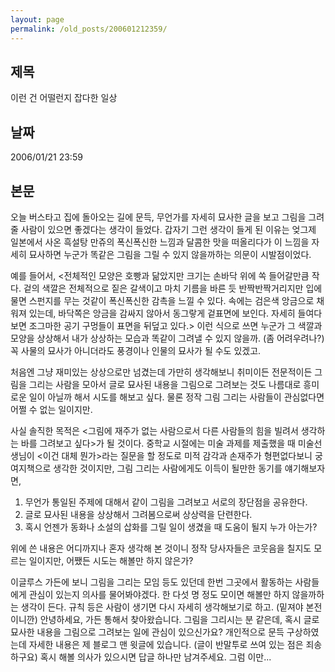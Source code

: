```yaml
---
layout: page
permalink: /old_posts/200601212359/
---
```


## 제목
이런 건 어떨런지 잡다한 일상

## 날짜
2006/01/21 23:59

## 본문
오늘 버스타고 집에 돌아오는 길에 문득, 무언가를 자세히 묘사한 글을 보고 그림을 그려줄 사람이 있으면 좋겠다는 생각이 들었다. 갑자기 그런 생각이 들게 된 이유는 엊그제 일본에서 사온 흑설탕 만쥬의 폭신폭신한 느낌과 달콤한 맛을 떠올리다가 이 느낌을 자세히 묘사하면 누군가 똑같은 그림을 그릴 수 있지 않을까하는 의문이 시발점이었다.

예를 들어서,
<전체적인 모양은 호빵과 닮았지만 크기는 손바닥 위에 쏙 들어갈만큼 작다. 겉의 색깔은 전체적으로 짙은 갈색이고 마치 기름을 바른 듯 반짝반짝거리지만 입에 물면 스펀지를 무는 것같이 폭신폭신한 감촉을 느낄 수 있다. 속에는 검은색 앙금으로 채워져 있는데, 바닥쪽은 앙금을 감싸지 않아서 동그랗게 겉표면에 보인다. 자세히 들여다보면 조그마한 공기 구멍들이 표면을 뒤덮고 있다.>
이런 식으로 쓰면 누군가 그 색깔과 모양을 상상해서 내가 상상하는 모습과 똑같이 그려낼 수 있지 않을까. (좀 어려우려나?) 꼭 사물의 묘사가 아니더라도 풍경이나 인물의 묘사가 될 수도 있겠고.

처음엔 그냥 재미있는 상상으로만 넘겼는데 가만히 생각해보니 취미이든 전문적이든 그림을 그리는 사람을 모아서 글로 묘사된 내용을 그림으로 그려보는 것도 나름대로 흥미로운 일이 아닐까 해서 시도를 해보고 싶다. 물론 정작 그림 그리는 사람들이 관심없다면 어쩔 수 없는 일이지만.

사실 솔직한 목적은 <그림에 재주가 없는 사람으로서 다른 사람들의 힘을 빌려서 생각하는 바를 그려보고 싶다>가 될 것이다. 중학교 시절에는 미술 과제를 제출했을 때 미술선생님이 <이건 대체 뭔가>라는 질문을 할 정도로 미적 감각과 손재주가 형편없다보니 궁여지책으로 생각한 것이지만, 그림 그리는 사람에게도 이득이 될만한 동기를 얘기해보자면,

1. 무언가 통일된 주제에 대해서 같이 그림을 그려보고 서로의 장단점을 공유한다.
2. 글로 묘사된 내용을 상상해서 그려봄으로써 상상력을 단련한다.
3. 혹시 언젠가 동화나 소설의 삽화를 그릴 일이 생겼을 때 도움이 될지 누가 아는가?

위에 쓴 내용은 어디까지나 혼자 생각해 본 것이니 정작 당사자들은 코웃음을 칠지도 모르는 일이지만, 어쨌든 시도는 해볼만 하지 않은가?

이글루스 가든에 보니 그림을 그리는 모임 등도 있던데 한번 그곳에서 활동하는 사람들에게 관심이 있는지 의사를 물어봐야겠다. 한 다섯 명 정도 모이면 해볼만 하지 않을까하는 생각이 든다. 규칙 등은 사람이 생기면 다시 자세히 생각해보기로 하고.
(밑져야 본전이니깐) 
<a name="1272012_1"></a>안녕하세요, 가든 통해서 찾아왔습니다.
그림을 그리시는 분 같은데, 혹시 글로 묘사한 내용을 그림으로 그려보는 일에 관심이 있으신가요?
개인적으로 문득 구상하였는데 자세한 내용은 제 블로그 맨 윗글에 있습니다. (글이 반말투로 쓰여 있는 점은 죄송하구요)
혹시 해볼 의사가 있으시면 답글 하나만 남겨주세요. 그럼 이만...